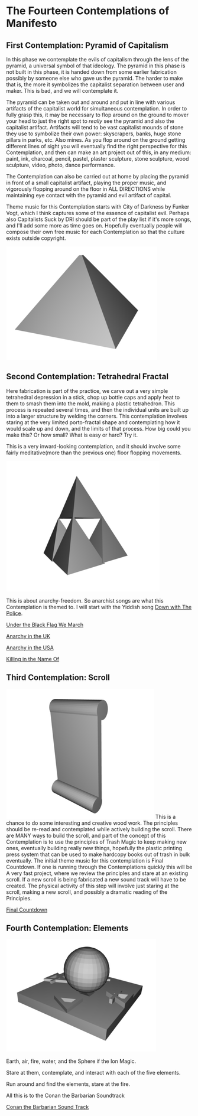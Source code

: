 # The Fourteen Contemplations of Manifesto

## First Contemplation: Pyramid of Capitalism

In this phase we contemplate the evils of capitalism through the lens of the pyramid, a universal symbol of that ideology.  The pyramid in this phase is not built in this phase, it is handed down from some earlier fabrication possibly by someone else who gave us the pyramid.  The harder to make that is, the more it symbolizes the capitalist separation between user and maker.  This is bad, and we will contemplate it.

The pyramid can be taken out and around and put in line with various artifacts of the capitalist world for simultaneous contemplation.  In order to fully grasp this, it may be necessary to flop around on the ground to mover your head to just the right spot to *really* see the pyramid and also the capitalist artifact.  Artifacts will tend to be vast capitalist mounds of stone they use to symbolize their own power: skyscrapers, banks, huge stone pillars in parks, etc.  Also mines.  As you flop around on the ground getting different lines of sight you will eventually find the right perspective for this Contemplation, and then can make an art project out of this, in any medium: paint, ink, charcoal, pencil, pastel, plaster sculpture, stone sculpture, wood sculpture, video, photo, dance performance.  

The Contemplation can also be carried out at home by placing the pyramid in front of a small capitalist artifact, playing the proper music, and vigorously flopping around on the floor in ALL DIRECTIONS while maintaining eye contact with the pyramid and evil artifact of capital.  

Theme music for this Contemplation starts with City of Darkness by Funker Vogt, which I think captures some of the essence of capitalist evil.  Perhaps also Capitalists Suck by DRI should be part of the play list if it's more songs, and I'll add some more as time goes on.  Hopefully eventually people will compose their own free music for each Contemplation so that the culture exists outside copyright.

![](images/contemplations/contemplation1.png)

## Second Contemplation: Tetrahedral Fractal

Here fabrication is part of the practice, we carve out a very simple tetrahedral depression in a stick, chop up bottle caps and apply heat to them to smash them into the mold, making a plastic tetrahedron.  This process is repeated several times, and then the individual units are built up into a larger structure by welding the corners.  This contemplation involves staring at the very limited porto-fractal shape and contemplating how it would scale up and down, and the limits of that process.  How big could you make this?  Or how small?  What is easy or hard? Try it.

This is a very inward-looking contemplation, and it should involve some fairly meditative(more than the previous one) floor flopping movements.

![](images/contemplations/contemplation2.png)

This is about anarchy-freedom.  So anarchist songs are what this Contemplation is themed to.  I will start with the Yiddish song [Down with The Police](https://www.youtube.com/watch?v=1ft9iuZu0AI).  

[Under the Black Flag We March](https://www.youtube.com/watch?v=p1SlcO0Fikc)

[Anarchy in the UK](https://www.youtube.com/watch?v=qbmWs6Jf5dc)

[Anarchy in the USA](https://www.youtube.com/watch?v=Vg7SIU8Kpeg)

[Killing in the Name Of](https://www.youtube.com/watch?v=tA7d0OYg0rI)


## Third Contemplation: Scroll

![](images/contemplations/contemplation3.png)
This is a chance to do some interesting and creative wood work.  The principles should be re-read and contemplated while actively building the scroll. There are MANY ways to build the scroll, and part of the concept of this Contemplation is to use the principles of Trash Magic to keep making new ones, eventually building really new things, hopefully the plastic printing press system that can be used to make hardcopy books out of trash in bulk eventually.  The initial theme music for this contemplation is Final Countdown.  If one is running through the Contemplations quickly this will be A very fast project, where we review the principles and stare at an existing scroll.  If a new scroll is being fabricated a new sound track will have to be created.  The physical activity of this step will involve just staring at the scroll, making a new scroll, and possibly a dramatic reading of the Principles.  

[Final Countdown](https://www.youtube.com/watch?v=9jK-NcRmVcw)

## Fourth Contemplation: Elements

![](images/contemplations/contemplation4.png)

Earth, air, fire, water, and the Sphere if the Ion Magic.
 
Stare at them, contemplate, and interact with each of the five elements.

Run around and find the elements, stare at the fire.

All this is to the Conan the Barbarian Soundtrack

[Conan the Barbarian Sound Track](https://www.youtube.com/watch?v=ZeZL2R9jDJM)






